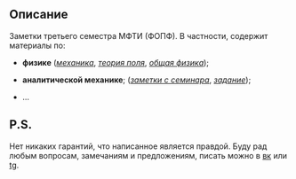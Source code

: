 ## Описание
Заметки третьего семестра МФТИ (ФОПФ). В частности, содержит материалы по:

* **физике**
([*механика*](https://github.com/k1242/notes_3sem/blob/master/physics/LL_I/notes_LL_I.pdf),
[*теория поля*](https://github.com/k1242/notes_3sem/blob/master/physics/LL_II/notes_LL_II.pdf),
[*общая физика*](https://github.com/k1242/notes_3sem/blob/master/physics/general_physics/general_physics.pdf));

* **аналитической механике**;
([*заметки с семинара*](https://github.com/k1242/notes_3sem/blob/master/anmec/anmec_notes.pdf),
[*задание*](https://github.com/k1242/notes_3sem/blob/master/HW/Anal_Mec/Khoruzhii_AM_HW.pdf));

* ...

## P.S.
Нет никаких гарантий, что написанное является правдой. Буду рад любым вопросам, замечаниям и предложениям, писать можно в [вк](https://vk.com/ka1242) или [tg](https://t.me/ka_1242).
